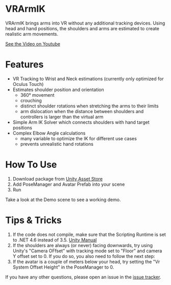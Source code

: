 # VRArmIK
VRArmIK brings arms into VR without any additional tracking devices. 
Using head and hand positions, the shoulders and arms are estimated to create realistic arm movements.

[See the Video on Youtube](https://youtu.be/dHgH6Xsi3JQ)

# Features
* VR Tracking to Wrist and Neck estimations (currently only optimized for Oculus Touch)
* Estimates shoulder position and orientation 
  * 360° movement
  * crouching 
  * distinct shoulder rotations when stretching the arms to their limits
  * arm dislocation when the distance between shoulders and controllers is larger than the virtual arm
* Simple Arm IK Solver which connects shoulders with hand target positions
* Complex Elbow Angle calculations
  * many variable to optimize the IK for different use cases
  * prevents unrealistic hand rotations

# How To Use
1. Download package from [Unity Asset Store](http://u3d.as/1d07)
2. Add PoseManager and Avatar Prefab into your scene
3. Run

Take a look at the Demo scene to see a working demo.


# Tips & Tricks
1. If the code does not compile, make sure that the Scripting Runtime is set to .NET 4.6 instead of 3.5. [Unity Manual](https://docs.unity3d.com/Manual/ScriptingRuntimeUpgrade.html)
2. If the shoulders are always (or never) facing downwards, try using Unity's "Camera OFfset" with tracking mode set to "Floor" and camera Y offset set to 0. If you do so, you also need to follow the next step:
3. If the avatar is a couple of meters below your head, try setting the "Vr System Offset Height" in the PoseManager to 0.

If you have any other questions, please open an issue in the [issue tracker](https://github.com/dabeschte/VRArmIK/issues).
